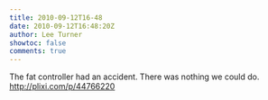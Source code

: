 ```yaml
---
title: 2010-09-12T16-48
date: 2010-09-12T16:48:20Z
author: Lee Turner
showtoc: false
comments: true
---
```


The fat controller had an accident. There was nothing we could do.  http://plixi.com/p/44766220


